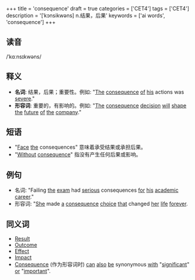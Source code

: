 +++
title = 'consequence'
draft = true
categories = ['CET4']
tags = ['CET4']
description = '[ˈkɔnsikwəns] n.结果，后果'
keywords = ['ai words', 'consequence']
+++

## 读音
/ˈkɑːnsɪkwəns/

## 释义
- **名词**: 结果，后果；重要性。例如: "[The](/zh/post/the/) [consequence](/zh/post/consequence/) [of](/zh/post/of/) [his](/zh/post/his/) actions was [severe](/zh/post/severe/)."
- **形容词**: 重要的，有影响的。例如: "[The](/zh/post/the/) [consequence](/zh/post/consequence/) [decision](/zh/post/decision/) [will](/zh/post/will/) [shape](/zh/post/shape/) [the](/zh/post/the/) [future](/zh/post/future/) [of](/zh/post/of/) [the](/zh/post/the/) [company](/zh/post/company/)."

## 短语
- "[Face](/zh/post/face/) [the](/zh/post/the/) consequences" 意味着承受结果或承担后果。
- "[Without](/zh/post/without/) [consequence](/zh/post/consequence/)" 指没有产生任何后果或影响。

## 例句
- 名词: "Failing [the](/zh/post/the/) [exam](/zh/post/exam/) had [serious](/zh/post/serious/) consequences [for](/zh/post/for/) [his](/zh/post/his/) [academic](/zh/post/academic/) [career](/zh/post/career/)."
- 形容词: "[She](/zh/post/she/) made [a](/zh/post/a/) [consequence](/zh/post/consequence/) [choice](/zh/post/choice/) [that](/zh/post/that/) changed [her](/zh/post/her/) [life](/zh/post/life/) [forever](/zh/post/forever/).

## 同义词
- [Result](/zh/post/result/)
- [Outcome](/zh/post/outcome/)
- [Effect](/zh/post/effect/)
- [Impact](/zh/post/impact/)
- [Consequence](/zh/post/consequence/) (作为形容词时) [can](/zh/post/can/) [also](/zh/post/also/) [be](/zh/post/be/) synonymous [with](/zh/post/with/) "[significant](/zh/post/significant/)" [or](/zh/post/or/) "[important](/zh/post/important/)".
